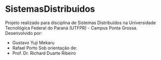 # SistemasDistribuidos

Projeto realizado para disciplina de Sistemas Distribuídos na Universidade Tecnológica Federal do Paraná (UTFPR) - Campus Ponta Grossa.
Desenvolvido por:
- Gustavo Yuji Mekaru
- Rafael Porto
Sob orientação de:
- Prof. Dr. Richard Duarte Ribeiro
